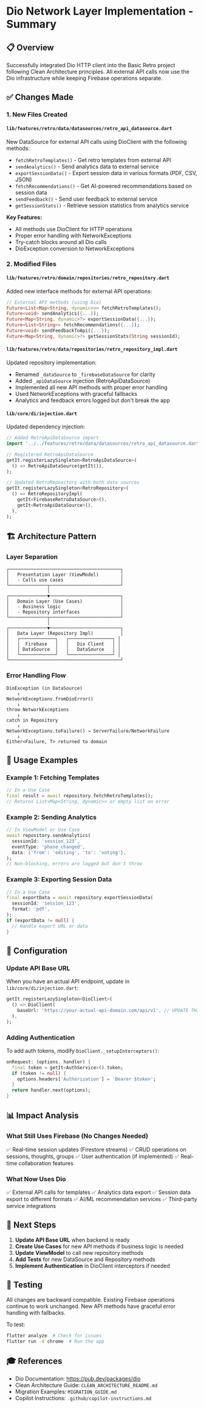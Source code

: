 # Dio Network Layer Implementation - Summary

## 📋 Overview
Successfully integrated Dio HTTP client into the Basic Retro project following Clean Architecture principles. All external API calls now use the Dio infrastructure while keeping Firebase operations separate.

## ✅ Changes Made

### 1. New Files Created

#### `lib/features/retro/data/datasources/retro_api_datasource.dart`
New DataSource for external API calls using DioClient with the following methods:
- `fetchRetroTemplates()` - Get retro templates from external API
- `sendAnalytics()` - Send analytics data to external service
- `exportSessionData()` - Export session data in various formats (PDF, CSV, JSON)
- `fetchRecommendations()` - Get AI-powered recommendations based on session data
- `sendFeedback()` - Send user feedback to external service
- `getSessionStats()` - Retrieve session statistics from analytics service

**Key Features:**
- All methods use DioClient for HTTP operations
- Proper error handling with NetworkExceptions
- Try-catch blocks around all Dio calls
- DioException conversion to NetworkExceptions

### 2. Modified Files

#### `lib/features/retro/domain/repositories/retro_repository.dart`
Added new interface methods for external API operations:
```dart
// External API methods (using Dio)
Future<List<Map<String, dynamic>>> fetchRetroTemplates();
Future<void> sendAnalytics({...});
Future<Map<String, dynamic>?> exportSessionData({...});
Future<List<String>> fetchRecommendations({...});
Future<void> sendFeedbackToApi({...});
Future<Map<String, dynamic>?> getSessionStats(String sessionId);
```

#### `lib/features/retro/data/repositories/retro_repository_impl.dart`
Updated repository implementation:
- Renamed `_dataSource` to `_firebaseDataSource` for clarity
- Added `_apiDataSource` injection (RetroApiDataSource)
- Implemented all new API methods with proper error handling
- Used NetworkExceptions with graceful fallbacks
- Analytics and feedback errors logged but don't break the app

#### `lib/core/di/injection.dart`
Updated dependency injection:
```dart
// Added RetroApiDataSource import
import '../../features/retro/data/datasources/retro_api_datasource.dart';

// Registered RetroApiDataSource
getIt.registerLazySingleton<RetroApiDataSource>(
  () => RetroApiDataSource(getIt()),
);

// Updated RetroRepository with both data sources
getIt.registerLazySingleton<RetroRepository>(
  () => RetroRepositoryImpl(
    getIt<FirebaseRetroDataSource>(),
    getIt<RetroApiDataSource>(),
  ),
);
```

## 🏗️ Architecture Pattern

### Layer Separation
```
┌─────────────────────────────────────────┐
│   Presentation Layer (ViewModel)        │
│   - Calls use cases                     │
└──────────────┬──────────────────────────┘
               │
┌──────────────▼──────────────────────────┐
│   Domain Layer (Use Cases)              │
│   - Business logic                      │
│   - Repository interfaces               │
└──────────────┬──────────────────────────┘
               │
┌──────────────▼──────────────────────────┐
│   Data Layer (Repository Impl)          │
│   ┌─────────────┐   ┌────────────────┐ │
│   │  Firebase   │   │   Dio Client   │ │
│   │ DataSource  │   │   DataSource   │ │
│   └─────────────┘   └────────────────┘ │
└─────────────────────────────────────────┘
```

### Error Handling Flow
```
DioException (in DataSource)
    ↓
NetworkExceptions.fromDioError()
    ↓
throw NetworkExceptions
    ↓
catch in Repository
    ↓
NetworkExceptions.toFailure() → ServerFailure/NetworkFailure
    ↓
Either<Failure, T> returned to domain
```

## 🎯 Usage Examples

### Example 1: Fetching Templates
```dart
// In a Use Case
final result = await repository.fetchRetroTemplates();
// Returns List<Map<String, dynamic>> or empty list on error
```

### Example 2: Sending Analytics
```dart
// In ViewModel or Use Case
await repository.sendAnalytics(
  sessionId: 'session_123',
  eventType: 'phase_changed',
  data: {'from': 'editing', 'to': 'voting'},
);
// Non-blocking, errors are logged but don't throw
```

### Example 3: Exporting Session Data
```dart
// In a Use Case
final exportData = await repository.exportSessionData(
  sessionId: 'session_123',
  format: 'pdf',
);
if (exportData != null) {
  // Handle export URL or data
}
```

## 🔧 Configuration

### Update API Base URL
When you have an actual API endpoint, update in `lib/core/di/injection.dart`:
```dart
getIt.registerLazySingleton<DioClient>(
  () => DioClient(
    baseUrl: 'https://your-actual-api-domain.com/api/v1', // UPDATE THIS
  ),
);
```

### Adding Authentication
To add auth tokens, modify `DioClient._setupInterceptors()`:
```dart
onRequest: (options, handler) {
  final token = getIt<AuthService>().token;
  if (token != null) {
    options.headers['Authorization'] = 'Bearer $token';
  }
  return handler.next(options);
}
```

## 📊 Impact Analysis

### What Still Uses Firebase (No Changes Needed)
✅ Real-time session updates (Firestore streams)
✅ CRUD operations on sessions, thoughts, groups
✅ User authentication (if implemented)
✅ Real-time collaboration features

### What Now Uses Dio
✅ External API calls for templates
✅ Analytics data export
✅ Session data export to different formats
✅ AI/ML recommendation services
✅ Third-party service integrations

## 🚀 Next Steps

1. **Update API Base URL** when backend is ready
2. **Create Use Cases** for new API methods if business logic is needed
3. **Update ViewModel** to call new repository methods
4. **Add Tests** for new DataSource and Repository methods
5. **Implement Authentication** in DioClient interceptors if needed

## 📝 Testing

All changes are backward compatible. Existing Firebase operations continue to work unchanged. New API methods have graceful error handling with fallbacks.

To test:
```bash
flutter analyze  # Check for issues
flutter run -d chrome  # Run the app
```

## 🎓 References

- Dio Documentation: https://pub.dev/packages/dio
- Clean Architecture Guide: `CLEAN_ARCHITECTURE_README.md`
- Migration Examples: `MIGRATION_GUIDE.md`
- Copilot Instructions: `.github/copilot-instructions.md`
